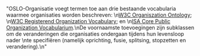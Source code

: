 "OSLO-Organisatie voegt termen toe aan drie bestaande vocabularia waarmee organisaties worden beschreven: \n[W3C Organiszation Ontology](https://www.w3.org/TR/vocab-org/#org:Organization); \n[W3C Registerend Organization Vocabulary](https://www.w3.org/TR/vocab-regorg/); en \n[ISA Core Public Organization Vocabularium](https://joinup.ec.europa.eu/asset/cpov/home).\nDe voornaamste toevoegingen zijn subklassen om de veranderingen die organisaties ondergaan tijdens hun levensloop nader \nte specifiëren (namelijk oprichting, fusie, splitsing, stopzetten en verandering).\n"